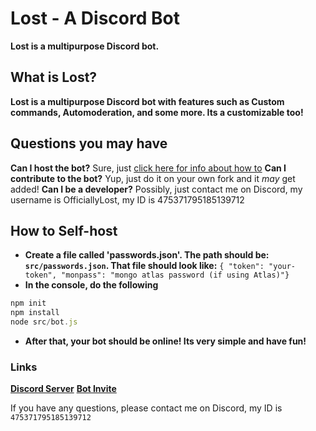 # Lost - A Discord Bot
**Lost is a multipurpose Discord bot.**
## What is Lost?
**Lost is a multipurpose Discord bot with features such as Custom commands, Automoderation, and some more. Its a customizable too!**

## Questions you may have
**Can I host the bot?** Sure, just [click here for info about how to]()
**Can I contribute to the bot?** Yup, just do it on your own fork and it *may* get added!
**Can I be a developer?** Possibly, just contact me on Discord, my username is OfficiallyLost, my ID is 475371795185139712


## How to Self-host

* **Create a file called 'passwords.json'. The path should be: `src/passwords.json`. That file should look like:** ```{ "token": "your-token", "monpass": "mongo atlas password (if using Atlas)"}```
* **In the console, do the following** 
```js
npm init 
npm install
node src/bot.js
```
* **After that, your bot should be online! Its very simple and have fun!**


### Links 
**[Discord Server](https://discord.gg/FWTRPS9)**
**[Bot Invite](https://discordapp.com/oauth2/authorize?client_id=650136984211292180&scope=bot&permissions=2146958847)**

If you have any questions, please contact me on Discord, my ID is `475371795185139712`
